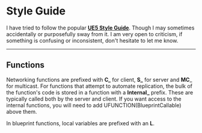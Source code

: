 # Style Guide

I have tried to follow the popular <a href="https://github.com/Allar/ue5-style-guide" target="_blank">**UE5 Style Guide**</a>. Though I may sometimes accidentally or purposefully sway from it. I am very open to criticism, if something is confusing or inconsistent, don't hesitate to let me know.

---
## Functions
Networking functions are prefixed with **C_** for client, **S_** for server and **MC**_ for multicast.
For functions that attempt to automate replication, the bulk of the function's code is stored in a function with a **Internal_** prefix. These are typically called both by the server and client. If you want access to the internal functions, you will need to add UFUNCTION(BlueprintCallable) above them.

In blueprint functions, local variables are prefixed with an **L**.